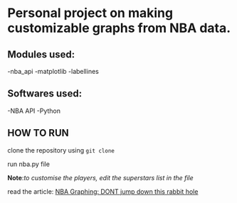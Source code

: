 # Personal project on making customizable graphs from NBA data.

## Modules used:
-nba_api
-matplotlib
-labellines

## Softwares used:
-NBA API
-Python

## HOW TO RUN
clone the repository using `git clone`

run nba.py file

**Note**:*to customise the players, edit the superstars list in the file*

read the article: [NBA Graphing: DONT jump down this rabbit hole](https://kae1506.medium.com/nba-graphing-dont-jump-down-this-rabbit-hole-f3213d87f585)
